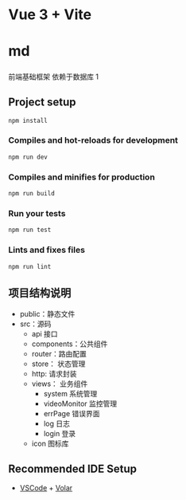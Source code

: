 # Vue 3 + Vite
# md
#####

前端基础框架 依赖于数据库 1  

###
## Project setup
```
npm install
```

### Compiles and hot-reloads for development
```
npm run dev
```

### Compiles and minifies for production
```
npm run build
```

### Run your tests 

```
npm run test
```

### Lints and fixes files
```
npm run lint
```
## 项目结构说明

+ public：静态文件
+ src：源码
    - api 接口
	- components：公共组件
	- router：路由配置
	- store： 状态管理
    - http:   请求封装
	- views： 业务组件
		+ system 系统管理
		+ videoMonitor 监控管理
		+ errPage 错误界面
		+ log 日志
		+ login 登录
    - icon 图标库 
## Recommended IDE Setup

- [VSCode](https://code.visualstudio.com/) + [Volar](https://marketplace.visualstudio.com/items?itemName=johnsoncodehk.volar)
